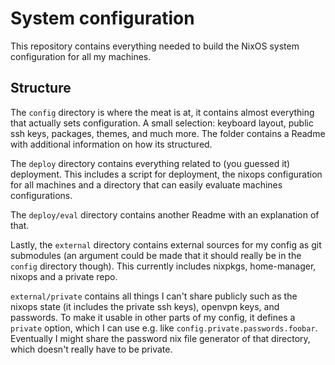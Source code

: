 # System configuration

This repository contains everything needed to build the NixOS system configuration for all my machines.

## Structure

The `config` directory is where the meat is at, it contains almost everything that actually sets configuration. A small selection: keyboard layout, public ssh keys, packages, themes, and much more. The folder contains a Readme with additional information on how its structured.

The `deploy` directory contains everything related to (you guessed it) deployment. This includes a script for deployment, the nixops configuration for all machines and a directory that can easily evaluate machines configurations.

The `deploy/eval` directory contains another Readme with an explanation of that.

Lastly, the `external` directory contains external sources for my config as git submodules (an argument could be made that it should really be in the `config` directory though). This currently includes nixpkgs, home-manager, nixops and a private repo.

`external/private` contains all things I can't share publicly such as the nixops state (it includes the private ssh keys), openvpn keys, and passwords. To make it usable in other parts of my config, it defines a `private` option, which I can use e.g. like `config.private.passwords.foobar`. Eventually I might share the password nix file generator of that directory, which doesn't really have to be private.

